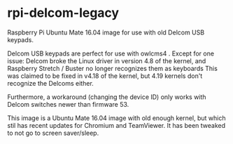 # rpi-delcom-legacy
Raspberry Pi Ubuntu Mate 16.04 image for use with old Delcom USB keypads.

Delcom USB keypads are perfect for use with owlcms4 .
Except for one issue: Delcom broke the Linux driver in version 4.8 of the kernel, and Raspberry Stretch / Buster no longer recognizes them as keyboards
This was claimed to be fixed in v4.18 of the kernel, but 4.19 kernels don't recognize the Delcoms either.

Furthermore, a workaround (changing the device ID) only works with Delcom switches newer than firmware 53.

This image is a Ubuntu Mate 16.04 image with old enough kernel, but which stil has recent updates for Chromium and TeamViewer.
It has been tweaked to not go to screen saver/sleep.
